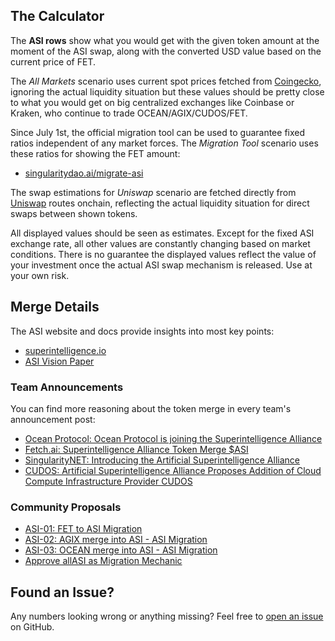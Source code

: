 ## The Calculator

The **ASI rows** show what you would get with the given token amount at the moment of the ASI swap, along with the converted USD value based on the current price of FET.

The _All Markets_ scenario uses current spot prices fetched from [Coingecko](https://coingecko.com), ignoring the actual liquidity situation but these values should be pretty close to what you would get on big centralized exchanges like Coinbase or Kraken, who continue to trade OCEAN/AGIX/CUDOS/FET.

Since July 1st, the official migration tool can be used to guarantee fixed ratios independent of any market forces. The _Migration Tool_ scenario uses these ratios for showing the FET amount:

- [singularitydao.ai/migrate-asi](https://singularitydao.ai/migrate-asi)

The swap estimations for _Uniswap_ scenario are fetched directly from [Uniswap](https://uniswap.org) routes onchain, reflecting the actual liquidity situation for direct swaps between shown tokens.

All displayed values should be seen as estimates. Except for the fixed ASI exchange rate, all other values are constantly changing based on market conditions. There is no guarantee the displayed values reflect the value of your investment once the actual ASI swap mechanism is released. Use at your own risk.

## Merge Details

The ASI website and docs provide insights into most key points:

- [superintelligence.io](https://www.superintelligence.io)
- [ASI Vision Paper](https://docs.superintelligence.io/artificial-superintelligence-alliance/artificial-superintelligence-asi-alliance-vision-paper)

### Team Announcements

You can find more reasoning about the token merge in every team's announcement post:

- [Ocean Protocol: Ocean Protocol is joining the Superintelligence Alliance](https://blog.oceanprotocol.com/ocean-protocol-is-joining-the-superintelligence-alliance-767c82693f24)
- [Fetch.ai: Superintelligence Alliance Token Merge $ASI](https://fetch.ai/blog/superintelligence-alliance-token-merge-asi)
- [SingularityNET: Introducing the Artificial Superintelligence Alliance](https://blog.singularitynet.io/introducing-the-artificial-superintelligence-alliance-40a4dea01e62)
- [CUDOS: Artificial Superintelligence Alliance Proposes Addition of Cloud Compute Infrastructure Provider CUDOS](https://www.cudos.org/blog/artificial-superintelligence-alliance-proposes-addition-of-cloud-compute)

### Community Proposals

- [ASI-01: FET to ASI Migration](https://www.mintscan.io/fetchai/proposals/26)
- [ASI-02: AGIX merge into ASI - ASI Migration](https://www.mintscan.io/fetchai/proposals/27)
- [ASI-03: OCEAN merge into ASI - ASI Migration](https://www.mintscan.io/fetchai/proposals/28)
- [Approve allASI as Migration Mechanic](https://www.mintscan.io/osmosis/proposals/810)

## Found an Issue?

Any numbers looking wrong or anything missing? Feel free to [open an issue](https://github.com/kremalicious/asi-calculator/issues) on GitHub.
